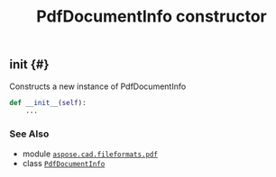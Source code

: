﻿---
title: PdfDocumentInfo constructor
second_title: Aspose.CAD for Python via .NET API References
description: 
type: docs
weight: 10
url: /python-net/aspose.cad.fileformats.pdf/pdfdocumentinfo/__init__/
is_root: false
---

## __init__ {#}

Constructs a new instance of PdfDocumentInfo



```python
def __init__(self):
    ...
```





### See Also
* module [`aspose.cad.fileformats.pdf`](../../)
* class [`PdfDocumentInfo`](/cad/python-net/aspose.cad.fileformats.pdf/pdfdocumentinfo)
